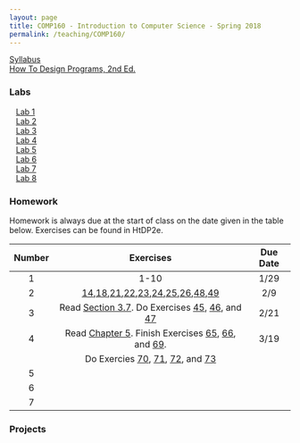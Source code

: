 ```yaml
---
layout: page
title: COMP160 - Introduction to Computer Science - Spring 2018
permalink: /teaching/COMP160/
---
```


[Syllabus](/teaching/COMP160/comp160-syllabus.pdf)  
[How To Design Programs, 2nd Ed.](http://www.htdp.org)  


### Labs

&nbsp;&nbsp;&nbsp;[Lab 1](/teaching/COMP160/labs/comp160-lab1.pdf)  
&nbsp;&nbsp;&nbsp;[Lab 2](/teaching/COMP160/labs/comp160-lab2.pdf)  
&nbsp;&nbsp;&nbsp;[Lab 3](/teaching/COMP160/labs/comp160-lab3.pdf)  
&nbsp;&nbsp;&nbsp;[Lab 4](/teaching/COMP160/labs/comp160-lab4.pdf)  
&nbsp;&nbsp;&nbsp;[Lab 5](/teaching/COMP160/labs/comp160-lab5.pdf)  
&nbsp;&nbsp;&nbsp;[Lab 6](/teaching/COMP160/labs/comp160-lab6.pdf)  
&nbsp;&nbsp;&nbsp;[Lab 7](/teaching/COMP160/labs/comp160-lab7.pdf)  
&nbsp;&nbsp;&nbsp;[Lab 8](/teaching/COMP160/labs/comp160-lab8.pdf)  


### Homework

Homework is always due at the start of class on the date given in the table below. Exercises can be found in HtDP2e.

| Number | Exercises | Due Date |
|:------:|:---------:|:--------:|
|  1     |  1-10     |  1/29    |
|  2     |[14](http://htdp.org/2018-01-06/Book/part_one.html#%28counter._%28exercise._fun3%29%29),[18](http://htdp.org/2018-01-06/Book/part_one.html#%28counter._%28exercise._fun10a%29%29),[21](http://htdp.org/2018-01-06/Book/part_one.html#%28counter._%28exercise._ex~3astepper1%29%29),[22](http://htdp.org/2018-01-06/Book/part_one.html#%28counter._%28exercise._dr-step0%29%29),[23](http://htdp.org/2018-01-06/Book/part_one.html#%28counter._%28exercise._dr-step2%29%29),[24](http://htdp.org/2018-01-06/Book/part_one.html#%28counter._%28exercise._dr-step4%29%29),[25](http://htdp.org/2018-01-06/Book/part_one.html#%28counter._%28exercise._dr-step10%29%29),[26](http://htdp.org/2018-01-06/Book/part_one.html#%28counter._%28exercise._dr-step10b%29%29),[48](http://htdp.org/2018-01-06/Book/part_one.html#%28counter._%28exercise._cond1%29%29),[49](http://htdp.org/2018-01-06/Book/part_one.html#%28counter._%28exercise._cond1-nested%29%29) |  2/9  |  
|  3     |  Read [Section 3.7](http://www.htdp.org/2018-01-06/Book/part_one.html#%28part._sec~3azoo1%29). Do Exercises [45](http://www.htdp.org/2018-01-06/Book/part_one.html#%28counter._%28exercise._design12%29%29), [46](http://www.htdp.org/2018-01-06/Book/part_one.html#%28counter._%28exercise._design13%29%29), and [47](http://www.htdp.org/2018-01-06/Book/part_one.html#%28counter._%28exercise._design14%29%29) | 2/21 |  
|  4     | Read [Chapter 5](http://htdp.org/2018-01-06/Book/part_one.html#%28part._ch~3astructure%29). Finish Exercises [65](http://htdp.org/2018-01-06/Book/part_one.html#%28counter._%28exercise._struct3%29%29), [66](http://htdp.org/2018-01-06/Book/part_one.html#%28counter._%28exercise._struct3b%29%29), and [69](http://htdp.org/2018-01-06/Book/part_one.html#%28counter._%28exercise._struct3a%29%29). | 3/19 |  
|  | Do Exercies [70](http://htdp.org/2018-01-06/Book/part_one.html#%28counter._%28exercise._ex~3acompute-struct1%29%29), [71](http://htdp.org/2018-01-06/Book/part_one.html#%28counter._%28exercise._ex~3acompute-struct2%29%29), [72](http://htdp.org/2018-01-06/Book/part_one.html#%28counter._%28exercise._struct6%29%29), and [73](http://htdp.org/2018-01-06/Book/part_one.html#%28counter._%28exercise._ex~3aupdater1%29%29) |  |   
| 5 | | |  
| 6 | | |  
| 7 | | |  


### Projects
